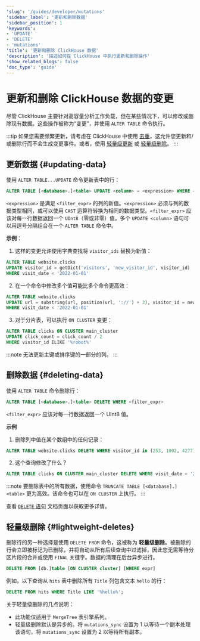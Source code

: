 ```yaml
---
'slug': '/guides/developer/mutations'
'sidebar_label': '更新和删除数据'
'sidebar_position': 1
'keywords':
- 'UPDATE'
- 'DELETE'
- 'mutations'
'title': '更新和删除 ClickHouse 数据'
'description': '描述如何在 ClickHouse 中执行更新和删除操作'
'show_related_blogs': false
'doc_type': 'guide'
---
```



# 更新和删除 ClickHouse 数据的变更

尽管 ClickHouse 主要针对高容量分析工作负载，但在某些情况下，可以修改或删除现有数据。这些操作被称为“变更”，并使用 `ALTER TABLE` 命令执行。

:::tip
如果您需要频繁更新，请考虑在 ClickHouse 中使用 [去重](../developer/deduplication.md)，这允许您更新和/或删除行而不会生成变更事件。或者，使用 [轻量级更新](/docs/sql-reference/statements/update) 或 [轻量级删除](/guides/developer/lightweight-delete)。
:::

## 更新数据 {#updating-data}

使用 `ALTER TABLE...UPDATE` 命令更新表中的行：

```sql
ALTER TABLE [<database>.]<table> UPDATE <column> = <expression> WHERE <filter_expr>
```

`<expression>` 是满足 `<filter_expr>` 的列的新值。`<expression>` 必须与列的数据类型相同，或可以使用 `CAST` 运算符转换为相同的数据类型。`<filter_expr>` 应该对每一行数据返回一个 `UInt8`（零或非零）值。多个 `UPDATE <column>` 语句可以用逗号分隔组合在一个 `ALTER TABLE` 命令中。

**示例**：

1. 这样的变更允许使用字典查找将 `visitor_ids` 替换为新值：

```sql
ALTER TABLE website.clicks
UPDATE visitor_id = getDict('visitors', 'new_visitor_id', visitor_id)
WHERE visit_date < '2022-01-01'
```

2.  在一个命令中修改多个值可能比多个命令更高效：

```sql
ALTER TABLE website.clicks
UPDATE url = substring(url, position(url, '://') + 3), visitor_id = new_visit_id
WHERE visit_date < '2022-01-01'
```

3.  对于分片表，可以执行 `ON CLUSTER` 变更：

```sql
ALTER TABLE clicks ON CLUSTER main_cluster
UPDATE click_count = click_count / 2
WHERE visitor_id ILIKE '%robot%'
```

:::note
无法更新主键或排序键的一部分的列。
:::

## 删除数据 {#deleting-data}

使用 `ALTER TABLE` 命令删除行：

```sql
ALTER TABLE [<database>.]<table> DELETE WHERE <filter_expr>
```

`<filter_expr>` 应该对每一行数据返回一个 UInt8 值。

**示例**

1. 删除列中值在某个数组中的任何记录：
```sql
ALTER TABLE website.clicks DELETE WHERE visitor_id in (253, 1002, 4277)
```

2. 这个查询修改了什么？
```sql
ALTER TABLE clicks ON CLUSTER main_cluster DELETE WHERE visit_date < '2022-01-02 15:00:00' AND page_id = '573'
```

:::note
要删除表中的所有数据，使用命令 `TRUNCATE TABLE [<database].]<table>` 更为高效。该命令也可以在 `ON CLUSTER` 上执行。
:::

查看 [`DELETE` 语句](/sql-reference/statements/delete.md) 文档页面以获取更多详情。

## 轻量级删除 {#lightweight-deletes}

删除行的另一种选择是使用 `DELETE FROM` 命令，这被称为 **轻量级删除**。被删除的行会立即被标记为已删除，并将自动从所有后续查询中过滤掉，因此您无需等待分区片段的合并或使用 `FINAL` 关键字。数据的清理在后台异步进行。

```sql
DELETE FROM [db.]table [ON CLUSTER cluster] [WHERE expr]
```

例如，以下查询从 `hits` 表中删除所有 `Title` 列包含文本 `hello` 的行：

```sql
DELETE FROM hits WHERE Title LIKE '%hello%';
```

关于轻量级删除的几点说明：
- 此功能仅适用于 `MergeTree` 表引擎系列。
- 轻量级删除默认是异步的。将 `mutations_sync` 设置为 1 以等待一个副本处理该语句，将 `mutations_sync` 设置为 2 以等待所有副本。
